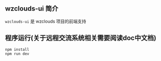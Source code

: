 ## wzclouds-ui 简介
`wzclouds-ui` 是 wzclouds 项目的前端支持

## 程序运行(关于远程交流系统相关需要阅读doc中文档)
``` 
npm install
npm run dev
```
